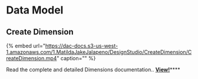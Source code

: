 # Data Model

## Create Dimension

{% embed url="https://dac-docs.s3-us-west-1.amazonaws.com/1.MatildaJakeJalapeno/DesignStudio/CreateDimension/CreateDimension.mp4" caption="" %}

Read the complete and detailed Dimensions documentation.. [**View!**](dimensions.md)\*\*\*\*


